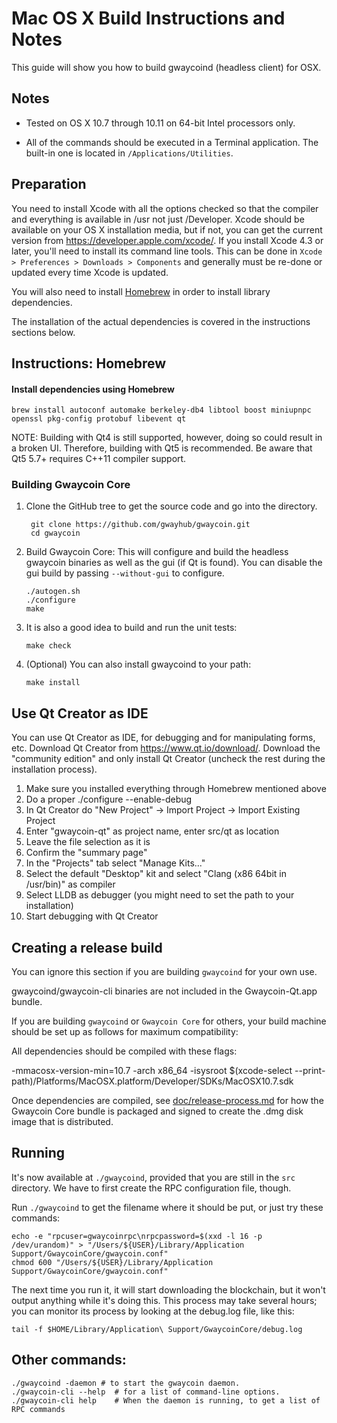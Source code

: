 Mac OS X Build Instructions and Notes
====================================
This guide will show you how to build gwaycoind (headless client) for OSX.

Notes
-----

* Tested on OS X 10.7 through 10.11 on 64-bit Intel processors only.

* All of the commands should be executed in a Terminal application. The
built-in one is located in `/Applications/Utilities`.

Preparation
-----------

You need to install Xcode with all the options checked so that the compiler
and everything is available in /usr not just /Developer. Xcode should be
available on your OS X installation media, but if not, you can get the
current version from https://developer.apple.com/xcode/. If you install
Xcode 4.3 or later, you'll need to install its command line tools. This can
be done in `Xcode > Preferences > Downloads > Components` and generally must
be re-done or updated every time Xcode is updated.

You will also need to install [Homebrew](http://brew.sh) in order to install library
dependencies.

The installation of the actual dependencies is covered in the instructions
sections below.

Instructions: Homebrew
----------------------

#### Install dependencies using Homebrew

    brew install autoconf automake berkeley-db4 libtool boost miniupnpc openssl pkg-config protobuf libevent qt

NOTE: Building with Qt4 is still supported, however, doing so could result in a broken UI. Therefore, building with Qt5 is recommended. Be aware that Qt5 5.7+ requires C++11 compiler support.

### Building Gwaycoin Core

1. Clone the GitHub tree to get the source code and go into the directory.

        git clone https://github.com/gwayhub/gwaycoin.git
        cd gwaycoin

2.  Build Gwaycoin Core:
    This will configure and build the headless gwaycoin binaries as well as the gui (if Qt is found).
    You can disable the gui build by passing `--without-gui` to configure.

        ./autogen.sh
        ./configure
        make

3.  It is also a good idea to build and run the unit tests:

        make check

4.  (Optional) You can also install gwaycoind to your path:

        make install

Use Qt Creator as IDE
------------------------
You can use Qt Creator as IDE, for debugging and for manipulating forms, etc.
Download Qt Creator from https://www.qt.io/download/. Download the "community edition" and only install Qt Creator (uncheck the rest during the installation process).

1. Make sure you installed everything through Homebrew mentioned above
2. Do a proper ./configure --enable-debug
3. In Qt Creator do "New Project" -> Import Project -> Import Existing Project
4. Enter "gwaycoin-qt" as project name, enter src/qt as location
5. Leave the file selection as it is
6. Confirm the "summary page"
7. In the "Projects" tab select "Manage Kits..."
8. Select the default "Desktop" kit and select "Clang (x86 64bit in /usr/bin)" as compiler
9. Select LLDB as debugger (you might need to set the path to your installation)
10. Start debugging with Qt Creator

Creating a release build
------------------------
You can ignore this section if you are building `gwaycoind` for your own use.

gwaycoind/gwaycoin-cli binaries are not included in the Gwaycoin-Qt.app bundle.

If you are building `gwaycoind` or `Gwaycoin Core` for others, your build machine should be set up
as follows for maximum compatibility:

All dependencies should be compiled with these flags:

 -mmacosx-version-min=10.7
 -arch x86_64
 -isysroot $(xcode-select --print-path)/Platforms/MacOSX.platform/Developer/SDKs/MacOSX10.7.sdk

Once dependencies are compiled, see [doc/release-process.md](release-process.md) for how the Gwaycoin Core
bundle is packaged and signed to create the .dmg disk image that is distributed.

Running
-------

It's now available at `./gwaycoind`, provided that you are still in the `src`
directory. We have to first create the RPC configuration file, though.

Run `./gwaycoind` to get the filename where it should be put, or just try these
commands:

    echo -e "rpcuser=gwaycoinrpc\nrpcpassword=$(xxd -l 16 -p /dev/urandom)" > "/Users/${USER}/Library/Application Support/GwaycoinCore/gwaycoin.conf"
    chmod 600 "/Users/${USER}/Library/Application Support/GwaycoinCore/gwaycoin.conf"

The next time you run it, it will start downloading the blockchain, but it won't
output anything while it's doing this. This process may take several hours;
you can monitor its process by looking at the debug.log file, like this:

    tail -f $HOME/Library/Application\ Support/GwaycoinCore/debug.log

Other commands:
-------

    ./gwaycoind -daemon # to start the gwaycoin daemon.
    ./gwaycoin-cli --help  # for a list of command-line options.
    ./gwaycoin-cli help    # When the daemon is running, to get a list of RPC commands
